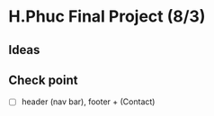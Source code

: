 
# H.Phuc Final Project (8/3)

## Ideas

## Check point

- [ ] header (nav bar), footer + (Contact)
